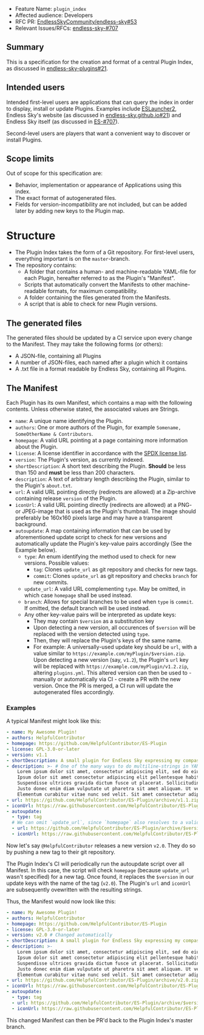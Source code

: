 - Feature Name: `plugin_index`
- Affected audience: Developers
- RFC PR: [EndlessSkyCommunity/endless-sky#53](https://github.com/EndlessSkyCommunity/endless-sky/pull/53)
- Relevant Issues/RFCs: [endless-sky-#707](https://github.com/endless-sky/endless-sky/issues/707)

## Summary

This is a specification for the creation and format of a central Plugin Index, as discussed in [endless-sky-plugins#21](https://github.com/EndlessSkyCommunity/endless-sky-plugins/pull/21).

## Intended users

Intended first-level users are applications that can query the index in order to display, install or update Plugins. Examples include [ESLauncher2](https://github.com/EndlessSkyCommunity/ESLauncher2/), Endless Sky's website (as discussed in [endless-sky.github.io#21](https://github.com/endless-sky/endless-sky.github.io/pull/21)) and Endless Sky itself (as discussed in [ES-#707](https://github.com/endless-sky/endless-sky/issues/707)).

Second-level users are players that want a convenient way to discover or install Plugins.

## Scope limits

Out of scope for this specification are:
- Behavior, implementation or appearance of Applications using this index.
- The exact format of autogenerated files.
- Fields for version-incompatibility are not included, but can be added later by adding new keys to the Plugin map.


# Structure

- The Plugin Index takes the form of a Git repository. For first-level users, everything important is on the `master`-branch.
- The repository contains:
  - A folder that contains a human- and machine-readable YAML-file for each Plugin, hereafter referred to as the Plugin's "Manifest".
  - Scripts that automatically convert the Manifests to other machine-readable formats, for maximum compatibility.
  - A folder containing the files generated from the Manifests.
  - A script that is able to check for new Plugin versions.


## The generated files

The generated files should be updated by a CI service upon every change to the Manifest. They may take the following forms (or others):
- A JSON-file, containing all Plugins
- A number of JSON-files, each named after a plugin which it contains
- A .txt file in a format readable by Endless Sky, containing all Plugins.


## The Manifest

Each Plugin has its own Manifest, which contains a map with the following contents. Unless otherwise stated, the associated values are Strings.

- `name`: A unique name identifying the Plugin.
- `authors`: One or more authors of the Plugin, for example `Somename, SomeOtherName & Contributors`.
- `homepage`: A valid URL pointing at a page containing more information about the Plugin.
- `license`: A license identifier in accordance with the [SPDX license list](https://spdx.org/licenses/).
- `version`: The Plugin's version, as currently indexed.
- `shortDescription`:  A short text describing the Plugin. **Should** be less than 150 and **must** be less than 200 characters.
- `description`:  A text of arbitrary length describing the Plugin, similar to the Plugin's `about.txt`.
- `url`: A valid URL pointing directly (redirects are allowed) at a Zip-archive containing release `version` of the Plugin.
- `iconUrl`: A valid URL pointing directly (redirects are allowed) at a PNG- or JPEG-image that is used as the Plugin's thumbnail. The image should preferably be 160x160 pixels large and may have a transparent background.
- `autoupdate`: A map containing information that can be used by aforementioned update script to check for new versions and automatically update the Plugin's key-value pairs accordingly (See the Example below).
  - `type`: An enum identifying the method used to check for new versions. Possible values:
    - `tag`: Clones `update_url` as git repository and checks for new tags.
    - `commit`: Clones `update_url` as git repository and checks `branch` for new commits.
  - `update_url`: A valid URL complementing `type`. May be omitted, in which case `homepage` shall be used instead.
  - `branch`: Allows for special branches to be used when `type` is `commit`. If omitted, the default branch will be used instead.
  - Any other key-value pairs will be interpreted as update keys:
    - They may contain `$version` as a substitution key
    - Upon detecting a new version, all occurences of `$version` will be replaced with the version detected using `type`.
    - Then, they will replace the Plugin's keys of the same name.
    - For example: A universally-used update key should be `url`, with a value similar to `https://example.com/myPlugin/$version.zip`. Upon detecting a new version (say, `v1.2`), the Plugin's `url` key will be replaced with `https://example.com/myPlugin/v1.2.zip`, altering `plugins.yml`. This altered version can then be used to - manually or automatically via CI - create a PR with the new version. Once the PR is merged, a CI run will update the autogenerated files accordingly.

### Examples

A typical Manifest might look like this:
```yaml
- name: My Awesome Plugin!
- authors: HelpfulContributor
- homepage: https://github.com/HelpfulContributor/ES-Plugin
- license: GPL-3.0-or-later
- version: v1.1
- shortDescription: A small plugin for Endless Sky expressing my compassion for the game!
- description: >- # One of the many ways to do multiline-strings in YAML. This version allows for linebreaks, but strips them away while parsing. See https://yaml-multiline.info/
    Lorem ipsum dolor sit amet, consectetur adipiscing elit, sed do eiusmod tempor incididunt ut labore et dolore magna aliqua.
    Ipsum dolor sit amet consectetur adipiscing elit pellentesque habitant. Mauris augue neque gravida in. Ultricies integer quis auctor elit.
    Suspendisse ultrices gravida dictum fusce ut placerat. Sollicitudin tempor id eu nisl nunc mi. Molestie at elementum eu facilisis sed odio morbi quis commodo.
    Justo donec enim diam vulputate ut pharetra sit amet aliquam. Ut venenatis tellus in metus vulputate eu scelerisque felis.
    Elementum curabitur vitae nunc sed velit. Sit amet consectetur adipiscing elit duis tristique sollicitudin nibh sit. Feugiat scelerisque varius morbi enim.
- url: https://github.com/HelpfulContributor/ES-Plugin/archive/v1.1.zip
- iconUrl: https://raw.githubusercontent.com/HelpfulContributor/ES-Plugin/v1.1/icon.png
- autoupdate:
  - type: tag
  # We can omit `update_url`, since `homepage` also resolves to a valid git URL.
  - url: https://github.com/HelpfulContributor/ES-Plugin/archive/$version.zip # Specifies what to set `url` to if an update has been found. Notice the $version substitution
  - iconUrl: https://raw.githubusercontent.com/HelpfulContributor/ES-Plugin/$version/icon.png # Dito
```

Now let's say `@HelpfulContributor` releases a new version `v2.0`. They do so by pushing a new tag to their git repository.

The Plugin Index's CI will periodically run the autoupdate script over all Manifest. In this case, the script will check `homepage` (because `update_url` wasn't specified) for a new tag. Once found, it replaces the `$version` in our update keys with the name of the tag (`v2.0`). The Plugin's `url` and `iconUrl` are subsequently ovewritten with the resulting strings.

Thus, the Manifest would now look like this:
```yaml
- name: My Awesome Plugin!
- authors: HelpfulContributor
- homepage: https://github.com/HelpfulContributor/ES-Plugin
- license: GPL-3.0-or-later
- version: v2.0 # Changed automatically
- shortDescription: A small plugin for Endless Sky expressing my compassion for the game!
- description: >-
    Lorem ipsum dolor sit amet, consectetur adipiscing elit, sed do eiusmod tempor incididunt ut labore et dolore magna aliqua.
    Ipsum dolor sit amet consectetur adipiscing elit pellentesque habitant. Mauris augue neque gravida in. Ultricies integer quis auctor elit.
    Suspendisse ultrices gravida dictum fusce ut placerat. Sollicitudin tempor id eu nisl nunc mi. Molestie at elementum eu facilisis sed odio morbi quis commodo.
    Justo donec enim diam vulputate ut pharetra sit amet aliquam. Ut venenatis tellus in metus vulputate eu scelerisque felis.
    Elementum curabitur vitae nunc sed velit. Sit amet consectetur adipiscing elit duis tristique sollicitudin nibh sit. Feugiat scelerisque varius morbi enim.
- url: https://github.com/HelpfulContributor/ES-Plugin/archive/v2.0.zip # Changed because there was an update key with the same name
- iconUrl: https://raw.githubusercontent.com/HelpfulContributor/ES-Plugin/v2.0/icon.png # Dito
- autoupdate:
  - type: tag
  - url: https://github.com/HelpfulContributor/ES-Plugin/archive/$version.zipsubstitution
  - iconUrl: https://raw.githubusercontent.com/HelpfulContributor/ES-Plugin/$version/icon.png
```

This changed Manifest can then be PR'd back to the Plugin Index's master branch.
